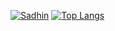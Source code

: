 [![Sadhin](https://github-readme-stats.vercel.app/api?username=sadhinvr&show_icons=true)](https://github.com/sadhinvr/)
[![Top Langs](https://github-readme-stats.vercel.app/api/top-langs/?username=sadhinvr&layout=compact&langs_count=10)](https://github.com/sadhinvr/)



